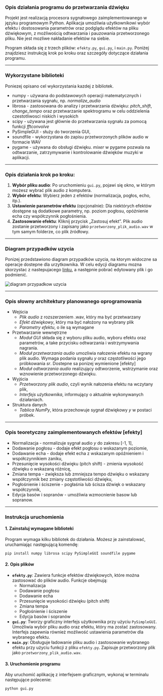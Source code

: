 
### Opis działania programu do przetwarzania dźwięku

Projekt jest realizacją procesora sygnałowego zaimplementowanego w języku programowym Python. 
Aplikacja umozliwia użytkownikowi wybór efektu i dostosowania parametrów oraz podglądu efektów na pliku dźwiękowym, z możliwością odtwarzania i pauzowania przetworzonego pliku.
Nie jest mozliwe nakładanie efektów na siebie.

Program składa się z trzech plików: `efekty.py`, `gui.py`, i `main.py`. Poniżej znajdziesz instrukcję krok po kroku oraz szczegóły dotyczące działania programu.

---

### Wykorzystane biblioteki
Poniezej opisano cel wykorzystania kazdej z bibliotek.
- numpy - używana do podstawowych operacji matematycznych i przetwarzania sygnału, np. *normalize_audio*
- librosa - zastosowana do analizy i przetwarzania dźwięku: *pitch_shift*, *change_tempo* oraz przetwarzanie spektrogramu w celu oddzielenia czestotliwosci niskich i wysokich
- scipy - używana jest głównie do przetwarzania sygnału za pomocą funkcji *fftconvolve*
- PySimpleGUI - służy do tworzenia GUI,
- soundfile - wykorzystana do zapisu przetworzonych plików audio w formacie WAV
- pygame - używana do obsługi dźwięku. *mixer* w pygame pozwala na odtwarzanie, zatrzymywanie i kontrolowanie dźwięków muzyki w aplikacji.


---

### Opis działania krok po kroku:
1. **Wybór pliku audio**: Po uruchomieniu `gui.py`, pojawi się okno, w którym możesz wybrać plik audio z komputera.
2. **Wybór efektu**: Wybierz jeden z efektów (normalizacja, pogłos, echo, itp.).
3. **Ustawienie parametrów efektu** (opcjonalnie): Dla niektórych efektów dostępne są dodatkowe parametry, np. poziom pogłosu, opóźnienie echa czy współczynnik pogłośnienia.
4. **Zastosowanie efektu**: Kliknij przycisk „Zastosuj efekt”. Plik audio zostanie przetworzony i zapisany jako `przetworzony_plik_audio.wav` w tym samym folderze, co plik źródłowy.

---

### Diagram przypadków uzycia
Ponizej przedstawiono diagram przypadków uzycia, na ktorym widoczne sa operacje dostepne dla urzytkownika.
W celu edycji diagramu mozna skorzystac z nastepujacego [linku](https://app.diagrams.net/#G1ui_W7STf7rl0ggz2sRm-IsosKM65SGZI#%7B%22pageId%22%3A%22CR_MfkM-ACaT6Vu6J4YW%22%7D),
a następnie pobrać edytowany plik i go podmienić.

![diagram przypadkow uzycia](./procesorSygnałowy.drawio.png)

---

### Opis słowny architektury planowanego oprogramowania

- Wejścia
  - *Plik audio* z rozszerzeniem .wav, który ma być przetwarzany
  - *Efekt dźwiękowy*, który ma być nałożony na wybrany plik
  - *Parametry efektu*, o ile są wymagane
- Przetwarzanie wewnętrzne 
  - *Moduł GUI* składa się z wyboru pliku audio, wyboru efektu oraz parametrów, a take przycisku odtwarzania i wstrzymywania nagrania.
  - *Moduł przetwarzania audio* umozliwia nałozenie efektu na wgrany plik audio. Wymaga podania sygnału *y* oraz częstotliwości jego próbkowania *sr*. Dostepne sa ponizej wymienione [efekty]
  - *Moduł odtwarzania audio* realizujący odtworzenie, wstrzymanie oraz wznowienie przetworzonego dźwięku.
- Wyjścia
  - *Przetworzony plik audio*, czyli wynik nałozenia efektu na wczytany plik,
  - *Interfejs użytkownika*, informujący o aktualnie wykonywanych działaniach.
- Struktura danych
  - *Tablica NumPy*, która przechowuje sygnał dźwiękowy *y* w postaci próbek.

---

### Opis teoretyczny zaimplementowanych efektów [efekty]

- Normalizacja - normalizuje sygnał audio *y* do zakresu [-1, 1],
- Dodawanie pogłosu - dodaje efekt pogłosu o wskazanym poziomie,
- Dodawanie echa - dodaje efekt echa z wskazanym opóźnieniem i współczynnikiem zaniku,
- Przesunięcie wysokości dźwięku (pitch shift) - zmienia wysokość dźwięku o wskazaną różnicę,
- Zmiana tempa - zwiększa lub zmniejsza tempo dźwięku o wskazany współczynnik bez zmiany częstotliwości dźwięku,
- Pogłośnienie i ściszenie - pogłaśnia lub ścisza dźwięk o wskazany współczynnik,
- Edycja basów i sopranów - umożliwia wzmocnienie basow lub sopranow.

---

### Instrukcja uruchomienia

#### 1. **Zainstaluj wymagane biblioteki**
Program wymaga kilku bibliotek do działania. Możesz je zainstalować, uruchamiając następującą komendę:

```bash
pip install numpy librosa scipy PySimpleGUI soundfile pygame
```

#### 2. **Opis plików**
   - **`efekty.py`**: Zawiera funkcje efektów dźwiękowych, które można zastosować do plików audio. Funkcje obejmują:
     - Normalizacja
     - Dodawanie pogłosu
     - Dodawanie echa
     - Przesunięcie wysokości dźwięku (pitch shift)
     - Zmiana tempa
     - Pogłośnienie i ściszenie
     - Edycja basów i sopranów
   - **`gui.py`**: Tworzy graficzny interfejs użytkownika przy użyciu `PySimpleGUI`. Umożliwia wybór pliku audio oraz efektu, który ma zostać zastosowany. Interfejs zapewnia również możliwość ustawienia parametrów dla wybranego efektu.
   - **`main.py`**: Obsługuje ładowanie pliku audio i zastosowanie wybranego efektu przy użyciu funkcji z pliku `efekty.py`. Zapisuje przetworzony plik jako `przetworzony_plik_audio.wav`.

#### 3. **Uruchomienie programu**
Aby uruchomić aplikację z interfejsem graficznym, wykonaj w terminalu następujące polecenie:

```bash
python gui.py
```
